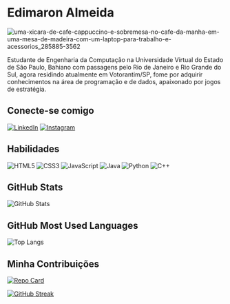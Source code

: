 # Edimaron Almeida

![uma-xicara-de-cafe-cappuccino-e-sobremesa-no-cafe-da-manha-em-uma-mesa-de-madeira-com-um-laptop-para-trabalho-e-acessorios_285885-3562](https://github.com/edimaron/edimaron/assets/88264893/c6bc6a78-071d-4d4b-aa5b-1695c3cfc6b7)


Estudante de Engenharia da Computação na Universidade Virtual do Estado de São Paulo, Bahiano com passagens pelo Rio de Janeiro e Rio Grande do Sul, agora residindo atualmente em Votorantim/SP, fome por adquirir conhecimentos na área de programação e de dados, apaixonado por jogos de estratégia.  

## Conecte-se comigo

[![LinkedIn](https://img.shields.io/badge/LinkedIn-000?style=for-the-badge&logo=linkedin&logoColor=0E76A8)](https://www.linkedin.com/in/edimaron-almeida/)
[![Instagram](https://img.shields.io/badge/Instagram-000?style=for-the-badge&logo=instagram)](https://www.instagram.com/edimaronalmeida/)

## Habilidades 

![HTML5](https://img.shields.io/badge/HTML5-000?style=for-the-badge&logo=html5)
![CSS3](https://img.shields.io/badge/CSS3-000?style=for-the-badge&logo=css3&logoColor=264CE4)
![JavaScript](https://img.shields.io/badge/JavaScript-000?style=for-the-badge&logo=javascript)
![Java](https://img.shields.io/badge/Java-000?style=for-the-badge&logo=java)
![Python](https://img.shields.io/badge/Python-000?style=for-the-badge&logo=python)
![C++](https://img.shields.io/badge/C%2B%2B-000?style=for-the-badge&logo=c%2B%2B&logoColor=00599C)

## GitHub Stats

![GitHub Stats](https://github-readme-stats.vercel.app/api?username=edimaron&theme=transparent&bg_color=000&border_color=30A3DC&show_icons=true&icon_color=30A3DC&title_color=BLUE&text_color=FFF)

## GitHub Most Used Languages

![Top Langs](https://github-readme-stats-git-masterrstaa-rickstaa.vercel.app/api/top-langs/?username=edimaron&bg_color=000&border_color=30A3DC&title_color=BLUE&text_color=FFF)


## Minha Contribuições

[![Repo Card](https://github-readme-stats.vercel.app/api/pin/?username=edimaron&repo=dio-lab-open-source&bg_color=000&border_color=30A3DC&show_icons=true&icon_color=30A3DC&title_color=BLUE&text_color=FFF)](https://github.com/edimaron/dio-lab-open-source)

[![GitHub Streak](https://streak-stats.demolab.com/?user=edimaron&theme=bear&background=000&border=30A3DC&dates=FFF)](https://git.io/edimaron)

